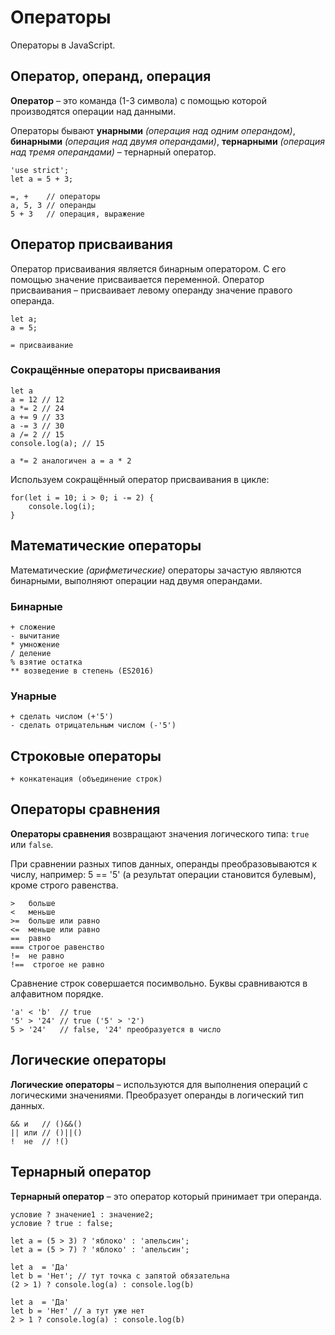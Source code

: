 # Операторы
Операторы в JavaScript.

## Оператор, операнд, операция
**Оператор** &ndash; это команда (1-3 символа) с помощью которой производятся операции над данными.

Операторы бывают **унарными** *(операция над одним операндом)*, **бинарными** *(операция над двумя операндами)*, **тернарными** *(операция над тремя операндами)* &ndash; тернарный оператор.

    'use strict';
    let a = 5 + 3;

    =, +    // операторы
    a, 5, 3 // операнды
    5 + 3   // операция, выражение

## Оператор присваивания
Оператор присваивания является бинарным оператором. С его помощью значение присваивается переменной.
Оператор присваивания &ndash; присваивает левому операнду значение правого операнда.

    let a;
    a = 5;

    = присваивание

### Сокращённые операторы присваивания

    let a
    a = 12 // 12
    a *= 2 // 24
    a += 9 // 33
    a -= 3 // 30
    a /= 2 // 15
    console.log(a); // 15

    a *= 2 аналогичен a = a * 2

Используем сокращённый оператор присваивания в цикле:

    for(let i = 10; i > 0; i -= 2) {
        console.log(i);
    }

## Математические операторы
Математические *(арифметические)* операторы зачастую являются бинарными, выполняют операции над двумя операндами.

### Бинарные
    + сложение
    - вычитание
    * умножение
    / деление
    % взятие остатка
    ** возведение в степень (ES2016)

### Унарные
    + сделать числом (+'5')
    - сделать отрицательным числом (-'5')

## Строковые операторы
    + конкатенация (объединение строк)

## Операторы сравнения
**Операторы сравнения** возвращают значения логического типа: `true` или `false`.

При сравнении разных типов данных, операнды преобразовываются к числу, например: 5 == '5' (а результат операции становится булевым), кроме строго равенства.

    >   больше
    <   меньше
    >=  больше или равно
    <=  меньше или равно
    ==  равно
    === строгое равенство
    !=  не равно
    !==  строгое не равно

Сравнение строк совершается посимвольно. Буквы сравниваются в алфавитном порядке.

    'a' < 'b'  // true
    '5' > '24' // true ('5' > '2')
    5 > '24'   // false, '24' преобразуется в число

## Логические операторы
**Логические операторы** &ndash; используются для выполнения операций с логическими значениями. Преобразует операнды в логический тип данных.

    && и   // ()&&()
    || или // ()||()
    !  не  // !()

## Тернарный оператор
**Тернарный оператор** &ndash; это оператор который принимает три операнда.

    условие ? значение1 : значение2;
    условие ? true : false;

    let a = (5 > 3) ? 'яблоко' : 'апельсин';
    let a = (5 > 7) ? 'яблоко' : 'апельсин';

    let a  = 'Да'
    let b = 'Нет'; // тут точка с запятой обязательна
    (2 > 1) ? console.log(a) : console.log(b)

    let a  = 'Да'
    let b = 'Нет' // а тут уже нет
    2 > 1 ? console.log(a) : console.log(b)
